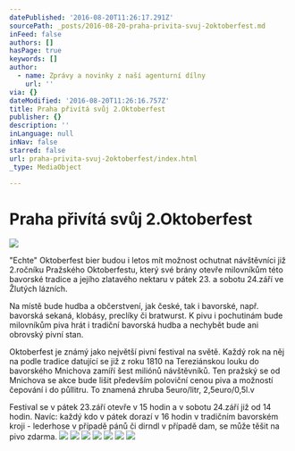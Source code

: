 ```yaml
---
datePublished: '2016-08-20T11:26:17.291Z'
sourcePath: _posts/2016-08-20-praha-privita-svuj-2oktoberfest.md
inFeed: false
authors: []
hasPage: true
keywords: []
author:
  - name: Zprávy a novinky z naší agenturní dílny
    url: ''
via: {}
dateModified: '2016-08-20T11:26:16.757Z'
title: Praha přivítá svůj 2.Oktoberfest
publisher: {}
description: ''
inLanguage: null
inNav: false
starred: false
url: praha-privita-svuj-2oktoberfest/index.html
_type: MediaObject

---
```

# Praha přivítá svůj 2.Oktoberfest
![](https://the-grid-user-content.s3-us-west-2.amazonaws.com/b7d4a020-46cf-402b-9e84-825b27a2e614.jpg)

"Echte" Oktoberfest bier budou i letos mít možnost ochutnat návštěvníci již 2.ročníku Pražského Oktoberfestu, který své brány otevře milovníkům této bavorské tradice a jejího zlatavého nektaru v pátek 23\. a sobotu 24.září ve Žlutých lázních.

Na místě bude hudba a občerstvení, jak české, tak i bavorské, např. bavorská sekaná, klobásy, preclíky či bratwurst. K pivu i pochutinám bude milovníkům piva hrát i tradiční bavorská hudba a nechybět bude ani obrovský pivní stan.

Oktoberfest je známý jako největší pivní festival na světě. Každý rok na něj na podle tradice datující se již z roku 1810 na Tereziánskou louku do bavorského Mnichova zamíří šest miliónů návštěvníků. Ten pražský se od Mnichova se akce bude lišit především poloviční cenou piva a možností čepování i do půllitru. To znamená zhruba 5euro/litr, 2,5euro/0,5l.v

Festival se v pátek 23.září otevře v 15 hodin a v sobotu 24.září již od 14 hodin. Navíc: každý kdo v pátek dorazí v 16 hodin v tradičním bavorském kroji - lederhose v případě pánů či dirndl v případě dam, se může těšit na pivo zdarma.
![](https://the-grid-user-content.s3-us-west-2.amazonaws.com/5bec5a2c-3623-4795-9245-ff1403d5aff5.jpg)
![](https://the-grid-user-content.s3-us-west-2.amazonaws.com/76bf5f77-c6f2-4702-bf8a-27c3033c97ef.jpg)
![](https://the-grid-user-content.s3-us-west-2.amazonaws.com/1762eb87-b628-4c2c-94b0-b249a9659bb3.jpg)
![](https://the-grid-user-content.s3-us-west-2.amazonaws.com/afabc654-75a9-40cf-8673-c817c7c14319.jpg)
![](https://the-grid-user-content.s3-us-west-2.amazonaws.com/42b689c1-20ba-4658-a84e-f3d1029bd53d.jpg)
![](https://the-grid-user-content.s3-us-west-2.amazonaws.com/35be50b2-72ac-4741-bba4-5f199e20c80f.jpg)
![](https://the-grid-user-content.s3-us-west-2.amazonaws.com/11abd06f-d898-4044-828f-993cec2f7ff0.jpg)